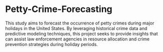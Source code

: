 # Petty-Crime-Forecasting
This study aims to forecast the occurrence of petty crimes during major holidays in the United States. By leveraging historical crime data and predictive modeling techniques, this project seeks to provide insights that can assist law enforcement agencies in resource allocation and crime prevention strategies during holiday periods.
